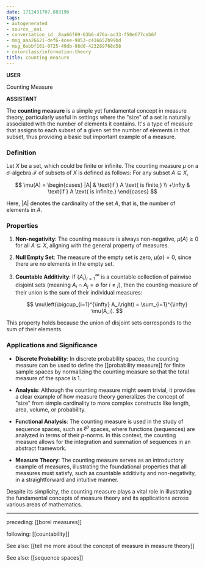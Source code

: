```yaml
---
date: 1712431707.883196
tags:
- autogenerated
- source__oai
- conversation_id__8aa66f69-63b6-476a-ac33-f50e677ceb6f
- msg_aaa26621-def6-4cee-9853-c416652b99bd
- msg_6ebbf161-0725-49db-98d0-423289768d58
- colorclass/information-theory
title: counting measure
---
```


**USER**

Counting Measure


**ASSISTANT**

The **counting measure** is a simple yet fundamental concept in measure theory, particularly useful in settings where the "size" of a set is naturally associated with the number of elements it contains. It's a type of measure that assigns to each subset of a given set the number of elements in that subset, thus providing a basic but important example of a measure.

### Definition

Let $X$ be a set, which could be finite or infinite. The counting measure $\mu$ on a $\sigma$-algebra $\mathcal{F}$ of subsets of $X$ is defined as follows: For any subset $A \subseteq X$,

$$
\mu(A) = 
\begin{cases} 
|A| & \text{if } A \text{ is finite,} \\
+\infty & \text{if } A \text{ is infinite.}
\end{cases}
$$

Here, $|A|$ denotes the cardinality of the set $A$, that is, the number of elements in $A$.

### Properties

1. **Non-negativity**: The counting measure is always non-negative, $\mu(A) \geq 0$ for all $A \subseteq X$, aligning with the general property of measures.

2. **Null Empty Set**: The measure of the empty set is zero, $\mu(\emptyset) = 0$, since there are no elements in the empty set.

3. **Countable Additivity**: If $\{A_i\}_{i=1}^{\infty}$ is a countable collection of pairwise disjoint sets (meaning $A_i \cap A_j = \emptyset$ for $i \neq j$), then the counting measure of their union is the sum of their individual measures:

   $$
   \mu\left(\bigcup_{i=1}^{\infty} A_i\right) = \sum_{i=1}^{\infty} \mu(A_i).
   $$

This property holds because the union of disjoint sets corresponds to the sum of their elements.

### Applications and Significance

- **Discrete Probability**: In discrete probability spaces, the counting measure can be used to define the [[probability measure]] for finite sample spaces by normalizing the counting measure so that the total measure of the space is 1.

- **Analysis**: Although the counting measure might seem trivial, it provides a clear example of how measure theory generalizes the concept of "size" from simple cardinality to more complex constructs like length, area, volume, or probability.

- **Functional Analysis**: The counting measure is used in the study of sequence spaces, such as $\ell^p$ spaces, where functions (sequences) are analyzed in terms of their $p$-norms. In this context, the counting measure allows for the integration and summation of sequences in an abstract framework.

- **Measure Theory**: The counting measure serves as an introductory example of measures, illustrating the foundational properties that all measures must satisfy, such as countable additivity and non-negativity, in a straightforward and intuitive manner.

Despite its simplicity, the counting measure plays a vital role in illustrating the fundamental concepts of measure theory and its applications across various areas of mathematics.


---

preceding: [[borel measures]]  


following: [[countability]]

See also: [[tell me more about the concept of measure in measure theory]]


See also: [[sequence spaces]]